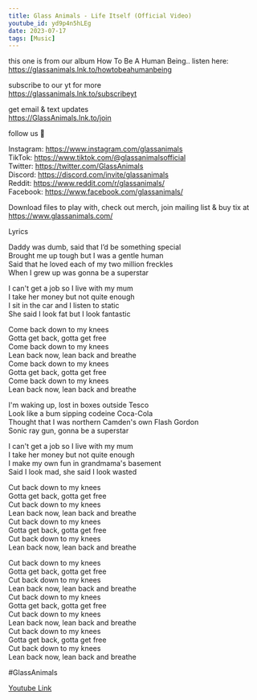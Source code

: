 ```yaml
---
title: Glass Animals - Life Itself (Official Video)
youtube_id: yd9p4n5hLEg
date: 2023-07-17
tags: [Music]
---
```

this one is from our album How To Be A Human Being.. listen here:  
<https://glassanimals.lnk.to/howtobeahumanbeing>  
 
subscribe to our yt for more  
<https://glassanimals.lnk.to/subscribeyt>  
 
get email & text updates  
<https://GlassAnimals.lnk.to/join>  
 
follow us 💜  
 
Instagram: <https://www.instagram.com/glassanimals>  
TikTok: <https://www.tiktok.com/@glassanimalsofficial>  
Twitter: <https://twitter.com/GlassAnimals>  
Discord: <https://discord.com/invite/glassanimals>  
Reddit: <https://www.reddit.com/r/glassanimals/>  
Facebook: <https://www.facebook.com/glassanimals/>  
 
Download files to play with, check out merch, join mailing list & buy tix at <https://www.glassanimals.com/>  
 
Lyrics  

Daddy was dumb, said that I’d be something special  
Brought me up tough but I was a gentle human  
Said that he loved each of my two million freckles  
When I grew up was gonna be a superstar  

I can't get a job so I live with my mum  
I take her money but not quite enough  
I sit in the car and I listen to static  
She said I look fat but I look fantastic  

Come back down to my knees  
Gotta get back, gotta get free  
Come back down to my knees  
Lean back now, lean back and breathe  
Come back down to my knees  
Gotta get back, gotta get free  
Come back down to my knees  
Lean back now, lean back and breathe  

I'm waking up, lost in boxes outside Tesco  
Look like a bum sipping codeine Coca-Cola  
Thought that I was northern Camden's own Flash Gordon  
Sonic ray gun, gonna be a superstar  

I can't get a job so I live with my mum  
I take her money but not quite enough  
I make my own fun in grandmama's basement  
Said I look mad, she said I look wasted  

Cut back down to my knees  
Gotta get back, gotta get free  
Cut back down to my knees  
Lean back now, lean back and breathe  
Cut back down to my knees  
Gotta get back, gotta get free  
Cut back down to my knees  
Lean back now, lean back and breathe  

Cut back down to my knees  
Gotta get back, gotta get free  
Cut back down to my knees  
Lean back now, lean back and breathe  
Cut back down to my knees  
Gotta get back, gotta get free  
Cut back down to my knees  
Lean back now, lean back and breathe  
Cut back down to my knees  
Gotta get back, gotta get free  
Cut back down to my knees  
Lean back now, lean back and breathe  

#GlassAnimals  


[Youtube Link](https://www.youtube.com/watch?v=yd9p4n5hLEg)  
